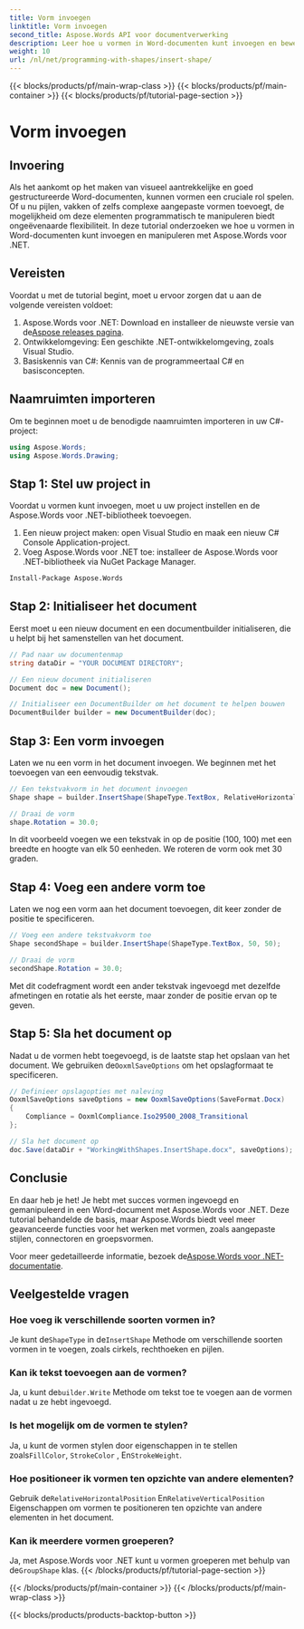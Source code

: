 ```yaml
---
title: Vorm invoegen
linktitle: Vorm invoegen
second_title: Aspose.Words API voor documentverwerking
description: Leer hoe u vormen in Word-documenten kunt invoegen en bewerken met Aspose.Words voor .NET met onze stapsgewijze handleiding.
weight: 10
url: /nl/net/programming-with-shapes/insert-shape/
---
```


{{< blocks/products/pf/main-wrap-class >}}
{{< blocks/products/pf/main-container >}}
{{< blocks/products/pf/tutorial-page-section >}}

# Vorm invoegen

## Invoering

Als het aankomt op het maken van visueel aantrekkelijke en goed gestructureerde Word-documenten, kunnen vormen een cruciale rol spelen. Of u nu pijlen, vakken of zelfs complexe aangepaste vormen toevoegt, de mogelijkheid om deze elementen programmatisch te manipuleren biedt ongeëvenaarde flexibiliteit. In deze tutorial onderzoeken we hoe u vormen in Word-documenten kunt invoegen en manipuleren met Aspose.Words voor .NET.

## Vereisten

Voordat u met de tutorial begint, moet u ervoor zorgen dat u aan de volgende vereisten voldoet:

1.  Aspose.Words voor .NET: Download en installeer de nieuwste versie van de[Aspose releases pagina](https://releases.aspose.com/words/net/).
2. Ontwikkelomgeving: Een geschikte .NET-ontwikkelomgeving, zoals Visual Studio.
3. Basiskennis van C#: Kennis van de programmeertaal C# en basisconcepten.

## Naamruimten importeren

Om te beginnen moet u de benodigde naamruimten importeren in uw C#-project:

```csharp
using Aspose.Words;
using Aspose.Words.Drawing;
```

## Stap 1: Stel uw project in

Voordat u vormen kunt invoegen, moet u uw project instellen en de Aspose.Words voor .NET-bibliotheek toevoegen.

1. Een nieuw project maken: open Visual Studio en maak een nieuw C# Console Application-project.
2. Voeg Aspose.Words voor .NET toe: installeer de Aspose.Words voor .NET-bibliotheek via NuGet Package Manager.

```bash
Install-Package Aspose.Words
```

## Stap 2: Initialiseer het document

Eerst moet u een nieuw document en een documentbuilder initialiseren, die u helpt bij het samenstellen van het document.

```csharp
// Pad naar uw documentenmap
string dataDir = "YOUR DOCUMENT DIRECTORY";

// Een nieuw document initialiseren
Document doc = new Document();

// Initialiseer een DocumentBuilder om het document te helpen bouwen
DocumentBuilder builder = new DocumentBuilder(doc);
```

## Stap 3: Een vorm invoegen

Laten we nu een vorm in het document invoegen. We beginnen met het toevoegen van een eenvoudig tekstvak.

```csharp
// Een tekstvakvorm in het document invoegen
Shape shape = builder.InsertShape(ShapeType.TextBox, RelativeHorizontalPosition.Page, 100, RelativeVerticalPosition.Page, 100, 50, 50, WrapType.None);

// Draai de vorm
shape.Rotation = 30.0;
```

In dit voorbeeld voegen we een tekstvak in op de positie (100, 100) met een breedte en hoogte van elk 50 eenheden. We roteren de vorm ook met 30 graden.

## Stap 4: Voeg een andere vorm toe

Laten we nog een vorm aan het document toevoegen, dit keer zonder de positie te specificeren.

```csharp
// Voeg een andere tekstvakvorm toe
Shape secondShape = builder.InsertShape(ShapeType.TextBox, 50, 50);

// Draai de vorm
secondShape.Rotation = 30.0;
```

Met dit codefragment wordt een ander tekstvak ingevoegd met dezelfde afmetingen en rotatie als het eerste, maar zonder de positie ervan op te geven.

## Stap 5: Sla het document op

 Nadat u de vormen hebt toegevoegd, is de laatste stap het opslaan van het document. We gebruiken de`OoxmlSaveOptions` om het opslagformaat te specificeren.

```csharp
// Definieer opslagopties met naleving
OoxmlSaveOptions saveOptions = new OoxmlSaveOptions(SaveFormat.Docx)
{
    Compliance = OoxmlCompliance.Iso29500_2008_Transitional
};

// Sla het document op
doc.Save(dataDir + "WorkingWithShapes.InsertShape.docx", saveOptions);
```

## Conclusie

En daar heb je het! Je hebt met succes vormen ingevoegd en gemanipuleerd in een Word-document met Aspose.Words voor .NET. Deze tutorial behandelde de basis, maar Aspose.Words biedt veel meer geavanceerde functies voor het werken met vormen, zoals aangepaste stijlen, connectoren en groepsvormen.

 Voor meer gedetailleerde informatie, bezoek de[Aspose.Words voor .NET-documentatie](https://reference.aspose.com/words/net/).

## Veelgestelde vragen

### Hoe voeg ik verschillende soorten vormen in?
Je kunt de`ShapeType` in de`InsertShape` Methode om verschillende soorten vormen in te voegen, zoals cirkels, rechthoeken en pijlen.

### Kan ik tekst toevoegen aan de vormen?
 Ja, u kunt de`builder.Write` Methode om tekst toe te voegen aan de vormen nadat u ze hebt ingevoegd.

### Is het mogelijk om de vormen te stylen?
 Ja, u kunt de vormen stylen door eigenschappen in te stellen zoals`FillColor`, `StrokeColor` , En`StrokeWeight`.

### Hoe positioneer ik vormen ten opzichte van andere elementen?
 Gebruik de`RelativeHorizontalPosition` En`RelativeVerticalPosition` Eigenschappen om vormen te positioneren ten opzichte van andere elementen in het document.

### Kan ik meerdere vormen groeperen?
 Ja, met Aspose.Words voor .NET kunt u vormen groeperen met behulp van de`GroupShape` klas.
{{< /blocks/products/pf/tutorial-page-section >}}

{{< /blocks/products/pf/main-container >}}
{{< /blocks/products/pf/main-wrap-class >}}

{{< blocks/products/products-backtop-button >}}
